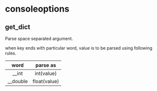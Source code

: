 # consoleoptions

## get_dict
Parse space separated argument.

when key ends with particular word, value is to be parsed using following rules.

| word  | parse as |
| :---: | :---: |
| __int | int(value) |
| __double | float(value) |
